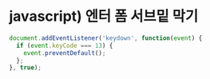 # javascript) 엔터 폼 서브밑 막기

```javascript
document.addEventListener('keydown', function(event) {
  if (event.keyCode === 13) {
    event.preventDefault();
  };
}, true);
```


